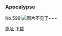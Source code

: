 ### Apocalypse
No.599
![图片不见了~~~](https://imgs.xkcd.com/comics/apocalypse.png)

[原址](https://xkcd.com//599) [下载](https://imgs.xkcd.com/comics/apocalypse.png)

